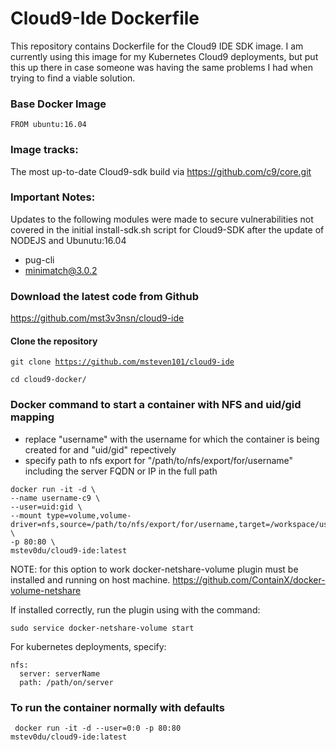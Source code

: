 
# Cloud9-Ide Dockerfile
This repository contains Dockerfile for the Cloud9 IDE SDK image. I am currently using this image for my Kubernetes Cloud9 deployments, but put this up there in case someone was having the same problems I had when trying to find a viable solution.   


### Base Docker Image
```docker
FROM ubuntu:16.04
```
### Image tracks:
The most up-to-date Cloud9-sdk build via https://github.com/c9/core.git
    
### Important Notes:
Updates to the following modules were made to secure vulnerabilities not 
covered in the initial install-sdk.sh script for Cloud9-SDK after the 
update of NODEJS and Ubunutu:16.04
    
- pug-cli
- minimatch@3.0.2

### Download the latest code from Github 
https://github.com/mst3v3nsn/cloud9-ide
#### Clone the repository 
<code>git clone https://github.com/msteven101/cloud9-ide</code>

<code>cd cloud9-docker/</code>

### Docker command to start a container with NFS and uid/gid mapping 
- replace "username" with the username for which the container is being created for and "uid/gid" repectively
- specify path to nfs export for "/path/to/nfs/export/for/username" including the server FQDN or IP in the full path
```docker
docker run -it -d \
--name username-c9 \
--user=uid:gid \
--mount type=volume,volume-driver=nfs,source=/path/to/nfs/export/for/username,target=/workspace/username \ 
-p 80:80 \
mstev0du/cloud9-ide:latest
```
NOTE: for this option to work docker-netshare-volume plugin must be installed and running on host machine.
https://github.com/ContainX/docker-volume-netshare

If installed correctly, run the plugin using with the command:
```docker
sudo service docker-netshare-volume start
```
For kubernetes deployments, specify:
```docker
nfs:
  server: serverName
  path: /path/on/server
```
### To run the container normally with defaults

<code> docker run -it -d --user=0:0 -p 80:80 mstev0du/cloud9-ide:latest </code>
